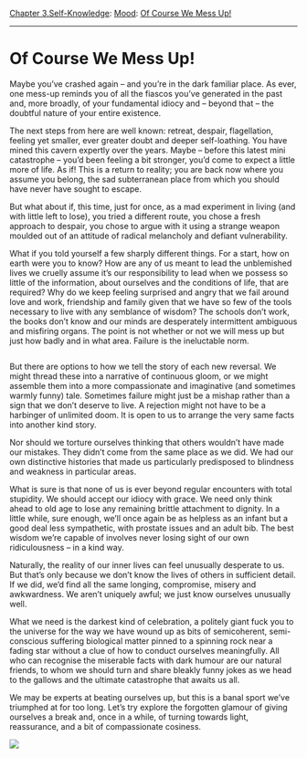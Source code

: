 [Chapter 3.Self-Knowledge](https://www.theschooloflife.com/thebookoflife/category/self-knowledge/): [Mood](https://www.theschooloflife.com/thebookoflife/category/self-knowledge/mood/): [Of Course We Mess Up!](https://www.theschooloflife.com/thebookoflife/of-course-we-mess-up/)

* * *

# Of Course We Mess Up!

Maybe you’ve crashed again – and you’re in the dark familiar place. As ever, one mess-up reminds you of all the fiascos you’ve generated in the past and, more broadly, of your fundamental idiocy and – beyond that – the doubtful nature of your entire existence.&nbsp;

The next steps from here are well known: retreat, despair, flagellation, feeling yet smaller, ever greater doubt and deeper self-loathing. You have mined this cavern expertly over the years. Maybe – before this latest mini catastrophe – you’d been feeling a bit stronger, you’d come to expect a little more of life. As if! This is a return to reality; you are back now where you assume you belong, the sad subterranean place from which you should have never have sought to escape.

But what about if, this time, just for once, as a mad experiment in living (and with little left to lose), you tried a different route, you chose a fresh approach to despair, you chose to argue with it using a strange weapon moulded out of an attitude of radical melancholy and defiant vulnerability.&nbsp;

What if you told yourself a few sharply different things. For a start, how on earth were you to know? How are any of us meant to lead the unblemished lives we cruelly assume it’s our responsibility to lead when we possess so little of the information, about ourselves and the conditions of life, that are required? Why do we keep feeling surprised and angry that we fail around love and work, friendship and family given that we have so few of the tools necessary to live with any semblance of wisdom? The schools don’t work, the books don’t know and our minds are desperately intermittent ambiguous and misfiring organs. The point is not whether or not we will mess up but just how badly and in what area. Failure is the ineluctable norm.

<figure class="aligncenter"><img src="https://www.theschooloflife.com/thebookoflife/wp-content/uploads/2019/06/70354511_f6628f7d-cb46-41c1-8c5f-50c629f2362b-1.jpg" alt="" class="wp-image-23412" srcset="https://www.theschooloflife.com/thebookoflife/wp-content/uploads/2019/06/70354511_f6628f7d-cb46-41c1-8c5f-50c629f2362b-1.jpg 660w, https://www.theschooloflife.com/thebookoflife/wp-content/uploads/2019/06/70354511_f6628f7d-cb46-41c1-8c5f-50c629f2362b-1-300x241.jpg 300w" sizes="(max-width: 660px) 100vw, 660px"></figure>

But there are options to how we tell the story of each new reversal. We might thread these into a narrative of continuous gloom, or we might assemble them into a more compassionate and imaginative (and sometimes warmly funny) tale. Sometimes failure might just be a mishap rather than a sign that we don’t deserve to live. A rejection might not have to be a harbinger of unlimited doom. It is open to us to arrange the very same facts into another kind story.

Nor should we torture ourselves thinking that others wouldn’t have made our mistakes. They didn’t come from the same place as we did. We had our own distinctive histories that made us particularly predisposed to blindness and weakness in particular areas.&nbsp;

What is sure is that none of us is ever beyond regular encounters with total stupidity. We should accept our idiocy with grace. We need only think ahead to old age to lose any remaining brittle attachment to dignity. In a little while, sure enough, we’ll once again be as helpless as an infant but a good deal less sympathetic, with prostate issues and an adult bib. The best wisdom we’re capable of involves never losing sight of our own ridiculousness – in a kind way.

Naturally, the reality of our inner lives can feel unusually desperate to us. But that’s only because we don’t know the lives of others in sufficient detail. If we did, we’d find all the same longing, compromise, misery and awkwardness. We aren’t uniquely awful; we just know ourselves unusually well.&nbsp;

What we need is the darkest kind of celebration, a politely giant fuck you to the universe for the way we have wound up as bits of semicoherent, semi-conscious suffering biological matter pinned to a spinning rock near a fading star without a clue of how to conduct ourselves meaningfully. All who can recognise the miserable facts with dark humour are our natural friends, to whom we should turn and share bleakly funny jokes as we head to the gallows and the ultimate catastrophe that awaits us all.&nbsp;

We may be experts at beating ourselves up, but this is a banal sport we’ve triumphed at for too long. Let’s try explore the forgotten glamour of giving ourselves a break and, once in a while, of turning towards light, reassurance, and a bit of compassionate cosiness.

[![](https://img.youtube.com/vi/Mk_rbJ4lBYM/0.jpg)](https://www.youtube.com/embed/Mk_rbJ4lBYM '')
&nbsp;&nbsp;   
